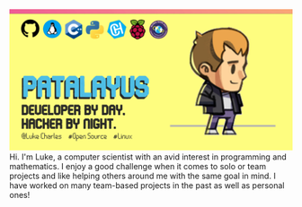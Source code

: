 <img src="bannerbluelogos.jpg" href="patalayus.github.io">
Hi. I'm Luke, a computer scientist with an avid interest in programming and mathematics.
I enjoy a good challenge when it comes to solo or team projects and like helping others around me with the same goal in mind. I have worked on many team-based projects in the past as well as personal ones!
<!--
**Patalayus/Patalayus** is a ✨ _special_ ✨ repository because its `README.md` (this file) appears on your GitHub profile.

Here are some ideas to get you started:

- 🔭 I’m currently working on ...
- 🌱 I’m currently learning ...
- 👯 I’m looking to collaborate on ...
- 🤔 I’m looking for help with ...
- 💬 Ask me about ...
- 📫 How to reach me: ...
- 😄 Pronouns: ...
- ⚡ Fun fact: ...

original text:
### Hi there 👋

-->
